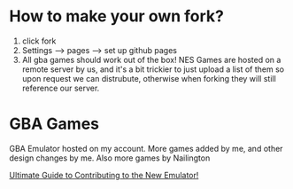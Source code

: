 # How to make your own fork?
1. click fork
2. Settings --> pages --> set up github pages
3. All gba games should work out of the box! 
NES Games are hosted on a remote server by us, and it's a bit trickier to just upload a list of them so upon request we can distrubute, otherwise when forking they will still reference our server.



# GBA Games
GBA Emulator hosted on my account.
More games added by me, and other design changes by me.
Also more games by Nailington

[Ultimate Guide to Contributing to the New Emulator!](emulatorjs/docs/UltimateGuide.md)
